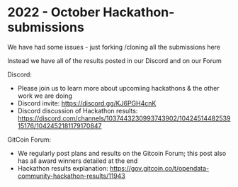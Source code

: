 # 2022 - October Hackathon-submissions
We have had some issues - just forking /cloning all the submissions here

Instead we have all of the results posted in our Discord and on our Forum

Discord:
- Please join us to learn more about upcomiing hackathons & the other work we are doing
- Discord invite:  https://discord.gg/KJ6PGH4cnK
- Discord discussion of Hackathon results:  https://discord.com/channels/1037443230993743902/1042451448253915176/1042452181179170847

GitCoin Forum:
- We regularly post plans and results on the Gitcoin Forum; this post also has all award winners detailed at the end
- Hackathon results explanation:  https://gov.gitcoin.co/t/opendata-community-hackathon-results/11943

